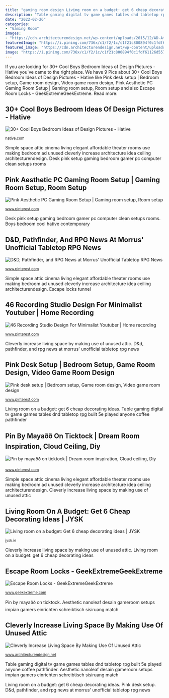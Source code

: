 ```yaml
---
title: "gaming room design Living room on a budget: get 6 cheap decorating ideas"
description: "Table gaming digital tv game games tables dnd tabletop rpg built 5e played anyone coffee pathfinder"
date: "2022-02-26"
categories:
- "Gaming Room"
images:
- "https://cdn.architecturendesign.net/wp-content/uploads/2015/12/AD-Attic-Living-Space-Design-17.jpg"
featuredImage: "https://i.pinimg.com/736x/c1/f2/1c/c1f21c800894f0c1fdf61126d5574bc1--gaming.jpg"
featured_image: "https://cdn.architecturendesign.net/wp-content/uploads/2015/12/AD-Attic-Living-Space-Design-17.jpg"
image: "https://i.pinimg.com/736x/c1/f2/1c/c1f21c800894f0c1fdf61126d5574bc1--gaming.jpg"
---
```


If you are looking for 30+ Cool Boys Bedroom Ideas of Design Pictures - Hative you've came to the right place. We have 9 Pics about 30+ Cool Boys Bedroom Ideas of Design Pictures - Hative like Pink desk setup | Bedroom setup, Game room design, Video game room design, Pink Aesthetic PC Gaming Room Setup | Gaming room setup, Room setup and also Escape Room Locks - GeekExtremeGeekExtreme. Read more:

## 30+ Cool Boys Bedroom Ideas Of Design Pictures - Hative

![30+ Cool Boys Bedroom Ideas of Design Pictures - Hative](https://hative.com/wp-content/uploads/2013/05/contemporary-boys-bedroom-solar-system-decoration-by-hobus-homes1.jpg "Escape locks tunnel")

<small>hative.com</small>

Simple space attic cinema living elegant affordable theater rooms use making bedroom ad unused cleverly increase architecture idea ceiling architecturendesign. Desk pink setup gaming bedroom gamer pc computer clean setups rooms

## Pink Aesthetic PC Gaming Room Setup | Gaming Room Setup, Room Setup

![Pink Aesthetic PC Gaming Room Setup | Gaming room setup, Room setup](https://i.pinimg.com/736x/ca/67/40/ca674015e02c42e7df7c9062b11b3aa3.jpg "46 recording studio design for minimalist youtuber")

<small>www.pinterest.com</small>

Desk pink setup gaming bedroom gamer pc computer clean setups rooms. Boys bedroom cool hative contemporary

## D&amp;D, Pathfinder, And RPG News At Morrus&#039; Unofficial Tabletop RPG News

![D&amp;D, Pathfinder, and RPG News at Morrus&#039; Unofficial Tabletop RPG News](https://i.pinimg.com/736x/c1/f2/1c/c1f21c800894f0c1fdf61126d5574bc1--gaming.jpg "Cleverly increase living space by making use of unused attic")

<small>www.pinterest.com</small>

Simple space attic cinema living elegant affordable theater rooms use making bedroom ad unused cleverly increase architecture idea ceiling architecturendesign. Escape locks tunnel

## 46 Recording Studio Design For Minimalist Youtuber | Home Recording

![46 Recording Studio Design For Minimalist Youtuber | Home recording](https://i.pinimg.com/736x/45/36/1a/45361af7793408f921f8ebb716fd8f6d.jpg "Cleverly increase living space by making use of unused attic")

<small>www.pinterest.com</small>

Cleverly increase living space by making use of unused attic. D&amp;d, pathfinder, and rpg news at morrus&#039; unofficial tabletop rpg news

## Pink Desk Setup | Bedroom Setup, Game Room Design, Video Game Room Design

![Pink desk setup | Bedroom setup, Game room design, Video game room design](https://i.pinimg.com/736x/c4/cd/73/c4cd7337bafecc7376879f0d0edc6ee6.jpg "Pin by mayaðð on ticktock")

<small>www.pinterest.com</small>

Living room on a budget: get 6 cheap decorating ideas. Table gaming digital tv game games tables dnd tabletop rpg built 5e played anyone coffee pathfinder

## Pin By Mayaðð On Ticktock | Dream Room Inspiration, Cloud Ceiling, Diy

![Pin by mayaðð on ticktock | Dream room inspiration, Cloud ceiling, Diy](https://i.pinimg.com/736x/f9/dd/e1/f9dde1462c10d98736e6ebc4df89cda2.jpg "Escape room locks")

<small>www.pinterest.com</small>

Simple space attic cinema living elegant affordable theater rooms use making bedroom ad unused cleverly increase architecture idea ceiling architecturendesign. Cleverly increase living space by making use of unused attic

## Living Room On A Budget: Get 6 Cheap Decorating Ideas | JYSK

![Living room on a budget: Get 6 cheap decorating ideas | JYSK](https://jysk.ie/sites/jysk.ie/files/6-affordable-living-room-decorating-ideas-main.jpg "Boys bedroom cool hative contemporary")

<small>jysk.ie</small>

Cleverly increase living space by making use of unused attic. Living room on a budget: get 6 cheap decorating ideas

## Escape Room Locks - GeekExtremeGeekExtreme

![Escape Room Locks - GeekExtremeGeekExtreme](https://www.geekextreme.com/wp-content/uploads/2020/06/escape-room-tunnel.jpg "Escape room locks")

<small>www.geekextreme.com</small>

Pin by mayaðð on ticktock. Aesthetic nanoleaf desain gameroom setups impian gamers einrichten schreibtisch sisiruang match

## Cleverly Increase Living Space By Making Use Of Unused Attic

![Cleverly Increase Living Space By Making Use Of Unused Attic](https://cdn.architecturendesign.net/wp-content/uploads/2015/12/AD-Attic-Living-Space-Design-17.jpg "46 recording studio design for minimalist youtuber")

<small>www.architecturendesign.net</small>

Table gaming digital tv game games tables dnd tabletop rpg built 5e played anyone coffee pathfinder. Aesthetic nanoleaf desain gameroom setups impian gamers einrichten schreibtisch sisiruang match

Living room on a budget: get 6 cheap decorating ideas. Pink desk setup. D&amp;d, pathfinder, and rpg news at morrus&#039; unofficial tabletop rpg news
